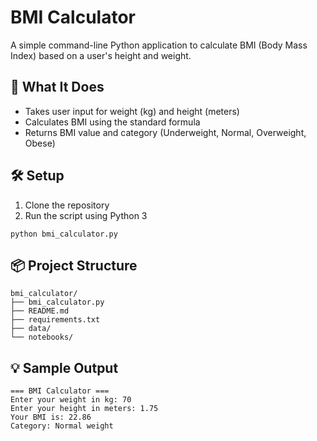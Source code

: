 # BMI Calculator

A simple command-line Python application to calculate BMI (Body Mass Index) based on a user's height and weight.

## 🧠 What It Does

- Takes user input for weight (kg) and height (meters)
- Calculates BMI using the standard formula
- Returns BMI value and category (Underweight, Normal, Overweight, Obese)

## 🛠️ Setup

1. Clone the repository
2. Run the script using Python 3

```
python bmi_calculator.py
```

## 📦 Project Structure

```
bmi_calculator/
├── bmi_calculator.py
├── README.md
├── requirements.txt
├── data/
└── notebooks/
```

## 💡 Sample Output

```
=== BMI Calculator ===
Enter your weight in kg: 70
Enter your height in meters: 1.75
Your BMI is: 22.86
Category: Normal weight
```